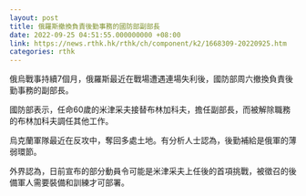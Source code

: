 ```yaml
---
layout: post
title: 俄羅斯撤換負責後勤事務的國防部副部長
date: 2022-09-25 04:51:55.000000000 +08:00
link: https://news.rthk.hk/rthk/ch/component/k2/1668309-20220925.htm
categories: rthk
---
```


俄烏戰事持續7個月，俄羅斯最近在戰場遭遇連場失利後，國防部周六撤換負責後勤事務的副部長。

國防部表示，任命60歲的米津采夫接替布林加科夫，擔任副部長，而被解除職務的布林加科夫調任其他工作。

烏克蘭軍隊最近在反攻中，奪回多處土地。有分析人士認為，後勤補給是俄軍的薄弱環節。

外界認為，日前宣布的部分動員令可能是米津采夫上任後的首項挑戰，被徵召的後備軍人需要裝備和訓練才可部署。

